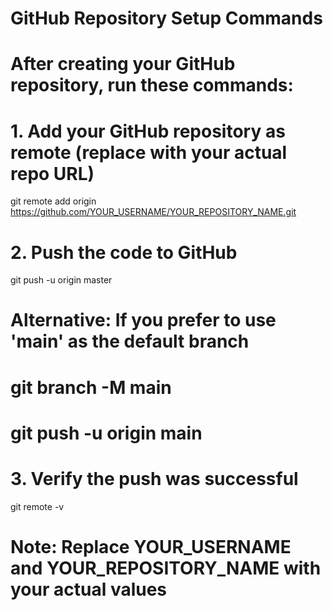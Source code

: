 # GitHub Repository Setup Commands

# After creating your GitHub repository, run these commands:

# 1. Add your GitHub repository as remote (replace with your actual repo URL)
git remote add origin https://github.com/YOUR_USERNAME/YOUR_REPOSITORY_NAME.git

# 2. Push the code to GitHub
git push -u origin master

# Alternative: If you prefer to use 'main' as the default branch
# git branch -M main
# git push -u origin main

# 3. Verify the push was successful
git remote -v

# Note: Replace YOUR_USERNAME and YOUR_REPOSITORY_NAME with your actual values